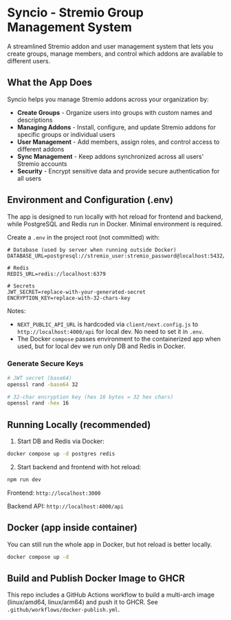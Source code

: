 # Syncio - Stremio Group Management System

A streamlined Stremio addon and user management system that lets you create groups, manage members, and control which addons are available to different users.

## What the App Does

Syncio helps you manage Stremio addons across your organization by:

- **Create Groups** - Organize users into groups with custom names and descriptions
- **Managing Addons** - Install, configure, and update Stremio addons for specific groups or individual users
- **User Management** - Add members, assign roles, and control access to different addons
- **Sync Management** - Keep addons synchronized across all users' Stremio accounts
- **Security** - Encrypt sensitive data and provide secure authentication for all users

## Environment and Configuration (.env)

The app is designed to run locally with hot reload for frontend and backend, while PostgreSQL and Redis run in Docker. Minimal environment is required.

Create a `.env` in the project root (not committed) with:

```env
# Database (used by server when running outside Docker)
DATABASE_URL=postgresql://stremio_user:stremio_password@localhost:5432/stremio_family_manager_temp

# Redis
REDIS_URL=redis://localhost:6379

# Secrets
JWT_SECRET=replace-with-your-generated-secret
ENCRYPTION_KEY=replace-with-32-chars-key
```

Notes:
- `NEXT_PUBLIC_API_URL` is hardcoded via `client/next.config.js` to `http://localhost:4000/api` for local dev. No need to set it in `.env`.
- The Docker `compose` passes environment to the containerized app when used, but for local dev we run only DB and Redis in Docker.

### Generate Secure Keys

```bash
# JWT secret (base64)
openssl rand -base64 32

# 32-char encryption key (hex 16 bytes = 32 hex chars)
openssl rand -hex 16
```

## Running Locally (recommended)

1) Start DB and Redis via Docker:

```bash
docker compose up -d postgres redis
```

2) Start backend and frontend with hot reload:

```bash
npm run dev
```

Frontend: `http://localhost:3000`

Backend API: `http://localhost:4000/api`

## Docker (app inside container)

You can still run the whole app in Docker, but hot reload is better locally.

```bash
docker compose up -d
```

## Build and Publish Docker Image to GHCR

This repo includes a GitHub Actions workflow to build a multi-arch image (linux/amd64, linux/arm64) and push it to GHCR. See `.github/workflows/docker-publish.yml`.